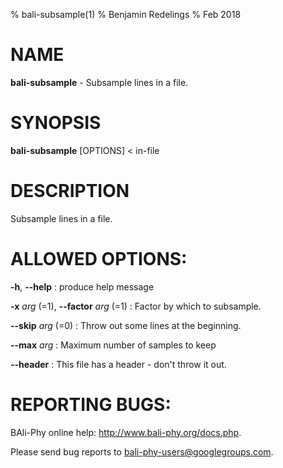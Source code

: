 % bali-subsample(1)
% Benjamin Redelings
% Feb 2018

# NAME

**bali-subsample** - Subsample lines in a file.

# SYNOPSIS

**bali-subsample** [OPTIONS] < in-file

# DESCRIPTION

Subsample lines in a file.

# ALLOWED OPTIONS:
**-h**, **--help**
: produce help message

**-x** _arg_ (=1), **--factor** _arg_ (=1)
: Factor by which to subsample.

**--skip** _arg_ (=0)
: Throw out some lines at the beginning.

**--max** _arg_
: Maximum number of samples to keep

**--header**
: This file has a header - don't throw it out.


# REPORTING BUGS:
 BAli-Phy online help: <http://www.bali-phy.org/docs.php>.

Please send bug reports to <bali-phy-users@googlegroups.com>.

